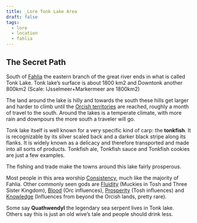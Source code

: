 ```yaml
---
title: _Lore Tonk Lake Area
draft: false
tags:
  - lore
  - location
  - fahlia
---
```

## The Secret Path

South of [Fahlia](../Bulwark%20Fahlia/_Lore_Bulwark_Fahlia.md) the eastern branch of the great river ends in what is called Tonk Lake. Tonk lake’s surface is about 1800 km2 and Downtonk another 800km2 (Scale: IJsselmeer+Markermeer are 1800km2)

The land around the lake is hilly and towards the south these hills get larger and harder to climb until the [Orcish territories](../../Orcish%20Nomads/_Lore_Orcish_Nomads.md) are reached, roughly a month of travel to the south. Around the lakes is a temperate climate, with more rain and downpours the more south a traveler will go.

Tonk lake itself is well known for a very specific kind of carp: the **tonkfish**. It is recognizable by its silver scaled back and a darker black stripe along its flanks. It is widely known as a delicacy and therefore transported and made into all sorts of products. Tonkfish ale, Tonkfish sauce and Tonkfish cookies are just a few examples.

The fishing and trade make the towns around this lake fairly prosperous.

Most people in this area worship [Consistency](../.._Pantheon/G_Consistency.md), much like the majority of Fahlia. Other commonly seen gods are [Fluidity](../../_Pantheon/G_Fluidity.md) (Muckies in Tosh and Three Sister Kingdom), [Blood](../../_Pantheon/G_Blood.md) (Orc influences), [Prosperity](../../_Pantheon/G_Prosperity.md) (Tosh influences) and [Knowledge](../../_Pabtheo/G_Knowledge.md) (Influences from beyond the Orcish lands, pretty rare).

Some say **Quathwendyl** the legendary sea serpent lives in Tonk lake. Others say this is just an old wive’s tale and people should drink less.
